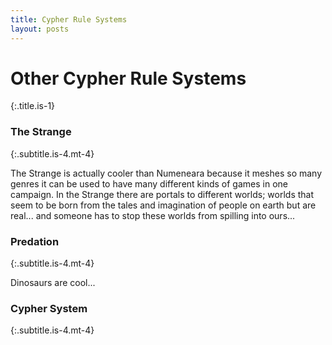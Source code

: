 ```yaml
---
title: Cypher Rule Systems
layout: posts
---
```


# Other Cypher Rule Systems
{:.title.is-1} 

### The Strange
{:.subtitle.is-4.mt-4} 

The Strange is actually cooler than Numeneara because it meshes so many genres it can be used to have many different kinds of games in one campaign. In the Strange there are portals to different worlds; worlds that seem to be born from the tales and imagination of people on earth but are real... and someone has to stop these worlds from spilling into ours... 


### Predation
{:.subtitle.is-4.mt-4} 

Dinosaurs are cool...

### Cypher System
{:.subtitle.is-4.mt-4} 
